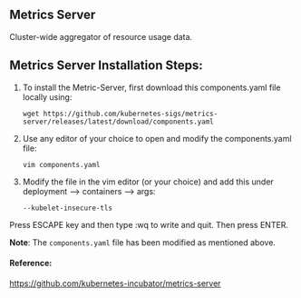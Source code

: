 ## Metrics Server
Cluster-wide aggregator of resource usage data.

## Metrics Server Installation Steps:

1. To install the Metric-Server, first download this components.yaml file locally using:
   
   `wget https://github.com/kubernetes-sigs/metrics-server/releases/latest/download/components.yaml`

2. Use any editor of your choice to open and modify the components.yaml file:

    `vim components.yaml`

3. Modify the file in the vim editor (or your choice) and add this under deployment --> containers --> args:

    `--kubelet-insecure-tls`

Press ESCAPE key and then type :wq to write and quit. Then press ENTER. 


**Note**: The `components.yaml` file has been modified as mentioned above.

#### Reference:
https://github.com/kubernetes-incubator/metrics-server
